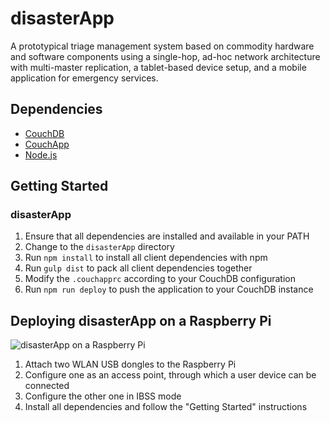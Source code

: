 disasterApp
===========

A prototypical triage management system based on commodity hardware and software components using a single-hop, ad-hoc network architecture with multi-master replication, a tablet-based device setup, and a mobile application for emergency services.

Dependencies
------------
 * [CouchDB](https://couchdb.apache.org/)
 * [CouchApp](https://github.com/couchapp/couchapp)
 * [Node.js](https://nodejs.org/)

Getting Started
---------------

### disasterApp
 1. Ensure that all dependencies are installed and available in your PATH
 1. Change to the `disasterApp` directory
 1. Run `npm install` to install all client dependencies with npm
 1. Run `gulp dist` to pack all client dependencies together
 1. Modify the `.couchapprc` according to your CouchDB configuration
 1. Run `npm run deploy` to push the application to your CouchDB instance

Deploying disasterApp on a Raspberry Pi
---------------------------------------
![disasterApp on a Raspberry Pi](https://cloud.githubusercontent.com/assets/1503861/21144676/dfae9424-c14b-11e6-9a17-618e2e100b0b.jpg)
 1. Attach two WLAN USB dongles to the Raspberry Pi
 1. Configure one as an access point, through which a user device can be connected
 1. Configure the other one in IBSS mode
 1. Install all dependencies and follow the "Getting Started" instructions
